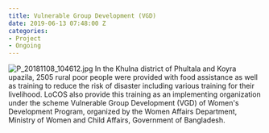 ```yaml
---
title: Vulnerable Group Development (VGD)
date: 2019-06-13 07:48:00 Z
categories:
- Project
- Ongoing
---
```


![P_20181108_104612.jpg](/uploads/P_20181108_104612.jpg)
In the Khulna district of Phultala and Koyra upazila, 2505 rural poor people were provided with food assistance as well as training to reduce the risk of disaster including various training for their livelihood. LoCOS also provide this training as an implementing organization under the scheme Vulnerable Group Development (VGD) of Women's Development Program, organized by the Women Affairs Department, Ministry of Women and Child Affairs, Government of Bangladesh.